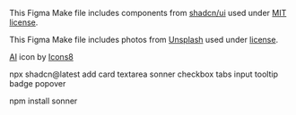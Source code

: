 This Figma Make file includes components from [shadcn/ui](https://ui.shadcn.com/) used under [MIT license](https://github.com/shadcn-ui/ui/blob/main/LICENSE.md).

This Figma Make file includes photos from [Unsplash](https://unsplash.com) used under [license](https://unsplash.com/license).

<a target="_blank" href="https://icons8.com/icon/JFJ1boRErP2w/ai">AI</a> icon by <a target="_blank" href="https://icons8.com">Icons8</a>

npx shadcn@latest add card textarea sonner checkbox tabs input tooltip badge popover

npm install sonner
